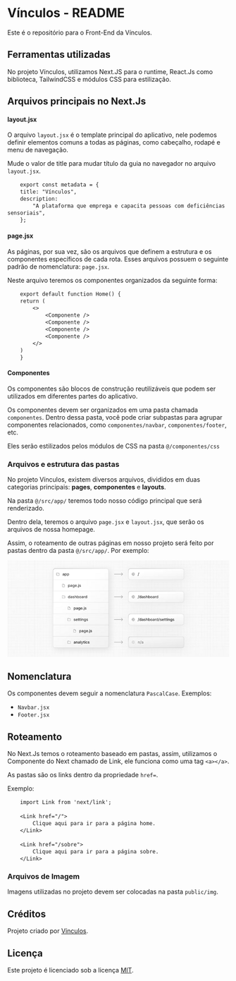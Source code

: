 # Vínculos - README

Este é o repositório para o Front-End da Vínculos.

## Ferramentas utilizadas

No projeto Vínculos, utilizamos Next.JS para o runtime, React.Js como biblioteca, TailwindCSS e módulos CSS para estilização.

## Arquivos principais no Next.Js
#### layout.jsx

O arquivo `layout.jsx` é o template principal do aplicativo, nele podemos definir elementos comuns a todas as páginas, como cabeçalho, rodapé e menu de navegação.

Mude o valor de title para mudar título da guia no navegador no arquivo `layout.jsx`.

``` JSX
    export const metadata = {
    title: "Vínculos",
    description:
        "A plataforma que emprega e capacita pessoas com deficiências sensoriais",
    };
```

#### page.jsx

As páginas, por sua vez, são os arquivos que definem a estrutura e os componentes específicos de cada rota. Esses arquivos possuem o seguinte padrão de nomenclatura: `page.jsx`.

Neste arquivo teremos os componentes organizados da seguinte forma:

```JSX
    export default function Home() {
    return (
        <>
            <Componente />
            <Componente />
            <Componente />
            <Componente />
        </>
    )
    }
```

#### Componentes

Os componentes são blocos de construção reutilizáveis que podem ser utilizados em diferentes partes do aplicativo.

Os componentes devem ser organizados em uma pasta chamada `componentes`. Dentro dessa pasta, você pode criar subpastas para agrupar componentes relacionados, como `componentes/navbar`, `componentes/footer`, etc.

Eles serão estilizados pelos módulos de CSS na pasta <code>@/componentes/css</code>

### Arquivos e estrutura das pastas

No projeto Vínculos, existem diversos arquivos, divididos em duas categorias principais: **pages**, **componentes** e **layouts**.

Na pasta <code>@/src/app/</code> teremos todo nosso código principal que será renderizado.

Dentro dela, teremos o arquivo <code>page.jsx</code> e <code>layout.jsx</code>, que serão os arquivos de nossa homepage.

Assim, o roteamento de outras páginas em nosso projeto será feito por pastas dentro da pasta <code>@/src/app/</code>. 
Por exemplo:

![Local Image](routing.png)

## Nomenclatura

Os componentes devem seguir a nomenclatura `PascalCase`. Exemplos:

- `Navbar.jsx`
- `Footer.jsx`

## Roteamento

No Next.Js temos o roteamento baseado em pastas, assim, utilizamos o Componente do Next chamado de Link, ele funciona como uma tag `<a></a>`.

As pastas são os links dentro da propriedade <code>href=</code>.

Exemplo:

```JSX
    import Link from 'next/link';

    <Link href="/"> 
        Clique aqui para ir para a página home.
    </Link>

    <Link href="/sobre">
        Clique aqui para ir para a página sobre.
    </Link>
```

### Arquivos de Imagem

Imagens utilizadas no projeto devem ser colocadas na pasta `public/img`.

## Créditos

Projeto criado por [Vínculos](https://www.linkedin.com/company/100154077/admin/feed/posts/).

## Licença

Este projeto é licenciado sob a licença [MIT](LICENSE).
